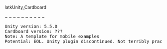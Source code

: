 latkUnity_Cardboard

~ ~ ~ ~ ~ ~ ~ ~ ~ ~
<pre>
Unity version: 5.5.0
Cardboard version: ??? 
Note: A template for mobile examples
Potential: EOL. Unity plugin discontinued. Not terribly practical for production but a good toy and demo.
</pre>

